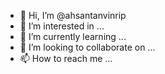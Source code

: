 - 👋 Hi, I’m @ahsantanvinrip
- 👀 I’m interested in ...
- 🌱 I’m currently learning ...
- 💞️ I’m looking to collaborate on ...
- 📫 How to reach me ...

<!---
ahsantanvinrip/ahsantanvinrip is a ✨ special ✨ repository because its `README.md` (this file) appears on your GitHub profile.
You can click the Preview link to take a look at your changes.
--->
